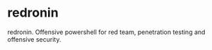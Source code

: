 # redronin
redronin. Offensive powershell for red team, penetration testing and offensive security.
